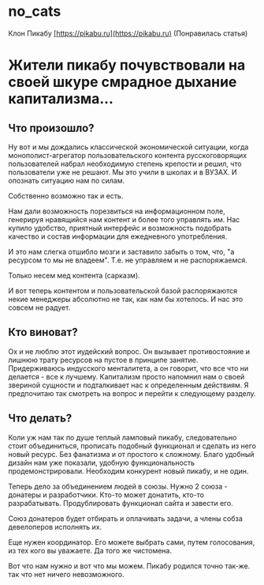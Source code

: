 # no_cats
Клон Пикабу [https://pikabu.ru](https://pikabu.ru) (Понравилась статья)

# Жители пикабу почувствовали на своей шкуре смрадное дыхание капитализма...
## Что произошло?

Ну вот и мы дождались классической экономической ситуации, когда монополист-агрегатор пользовательского контента русскоговорящих пользователей набрал необходимую степень крепости и решил, что пользователи уже не решают. Мы это учили в школах и в ВУЗАХ. И опознать ситуацию нам по силам.

Собственно возможно так и есть.

Нам дали возможность порезвиться на информационном поле, генерируя нравящийся нам контент и более того управлять им. Нас купило удобство, приятный интерфейс и возможность подобрать качество и состав информации для ежедневного употребления.

И это нам слегка отшибло мозги и заставило забыть о том, что, "а ресурсом то мы не владеем". Т.е. не управляем и не распоряжаемся.

Только несем мед контента (сарказм).

И вот теперь контентом и пользовательской базой распоряжаются некие менеджеры абсолютно не так, как нам бы хотелось. И нас это совсем не радует.
## Кто виноват?

Ох и не люблю этот иудейский вопрос. Он вызывает противостояние и лишнюю трату ресурсов на пустое в принципе занятие. Придерживаюсь индусского менталитета, а он говорит, что все что ни делается - все к лучшему. Капитализм просто напомнил нам о своей звериной сущности и подталкивает нас к определенным действиям. Я предпочитаю так смотреть на вопрос и перейти к следующему разделу.
## Что делать?

Коли уж нам так по душе теплый ламповый пикабу, следовательно стоит объединиться, прописать подобный функционал и сделать из него новый ресурс. Без фанатизма и от простого к сложному. Благо удобный дизайн нам уже показали, удобную функциональность продемонстрировали. Необходим конкурент новый пикабу, и не один.

Теперь дело за объединением людей в союзы. Нужно 2 союза - донатеры и разработчики. Кто-то может донатить, кто-то разрабатывать. Продублировать функционал сайта и завести его.

Союз донатеров будет отбирать и оплачивать задачи, а члены собза девелоперов исполнять их.

Еще нужен координатор. Его можете выбрать сами, путем голосования, из тех кого вы уважаете. Да того же чистомена.

Вот что нам нужно и вот что мы можем. Пикабу родился точно так-же. так что нет ничего невозможного.
